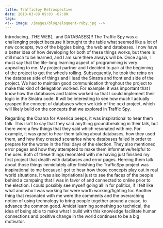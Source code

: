 ```yaml
---
title: TrafficSpy Retrospective
date: 2013-03-08 09:03 -07:00
tags:
<!-- image: /images/blog/eloquent-ruby.jpg -->
---
```


Introducing...THE WEB(...and DATABASES)!!  The Traffic Spy was a challenging project because it brought to the table what seemed like a lot of new concepts, two of the biggies being, the web and databases.  I now have a better idea of how developing for both of these things works, but there is still much to be learned, and I am sure there always will be.  Once again, I must say that the life-long learning aspect of programming is very appealing to me.  My project partner and I decided to pair at the beginning of the project to get the wheels rolling.  Subsequently, he took the reins on the database side of things and I lead the Sinatra and front end side of the project.  We had to maintian good communication throghout the project to make this kind of delegation worked.  For example, it was important that I know how the databases and tables worked so that I could implement their logic in the Sinatra code.  It will be interesting to see how much I actually grasped the concept of databases when we kick of the next project, which will likely build on the concepts that we explored in Traffic Spy.

Regarding the Obama for America peeps, it was inspirational to hear them talk.  This isn't to say that they said anything groundbreaking in their talk, but there were a few things that they said which resonated with me.  For example, it was great to hear them talking about databases, how they used them, and how they created scenarios where databases failed in order to prepare for the worse in the final days of the election.  They also mentioned error pages and how they attempted to make them informative/helpful to the user.  Both of these things resonated with me having just finished my first project that dealth with databases and error pages.  Hereing them talk about those things immidiately after finishing the TrafficSpy project was inspirational to me because I got to hear how those concepts play out in real world situations.  It was also inpriational just to see the faces of the people behind a campaing that I was in favor of and connected to online prior to the election.  I could possibly see myself going all in for politics, if I felt like what and who I was working for were worth working/fighting for.  Another thing that resonated with me were the comments and the overarching notion of using technology to bring people together around a cuase, to advance the common good.  Amidst learning something so technical, the idea of being able to make what I build with this knowledge facilitate human connections and positive change in the world continues to be a big motivator.


